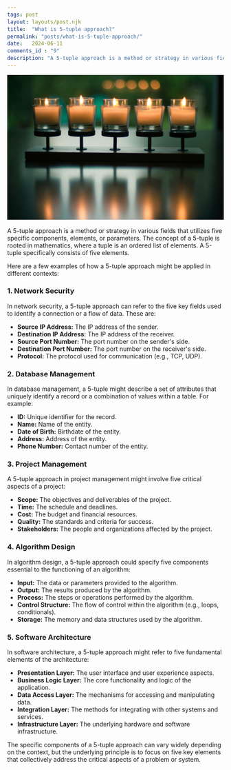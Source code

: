 ```yaml
---
tags: post
layout: layouts/post.njk
title:  "What is 5-tuple approach?"
permalink: "posts/what-is-5-tuple-approach/"
date:   2024-06-11
comments_id : "9"
description: "A 5-tuple approach is a method or strategy in various fields that utilizes five specific components, elements, or parameters. The concept of a 5-tuple is rooted in mathematics, where a tuple is an ordered list of elements. A 5-tuple specifically consists of five elements."
---
```


![](/assets/images/steve-johnson-aumvTdntf3o-unsplash.jpg)

A 5-tuple approach is a method or strategy in various fields that utilizes five specific components, elements, or parameters. The concept of a 5-tuple is rooted in mathematics, where a tuple is an ordered list of elements. A 5-tuple specifically consists of five elements.

Here are a few examples of how a 5-tuple approach might be applied in different contexts:

### 1. **Network Security**
In network security, a 5-tuple approach can refer to the five key fields used to identify a connection or a flow of data. These are:
- **Source IP Address:** The IP address of the sender.
- **Destination IP Address:** The IP address of the receiver.
- **Source Port Number:** The port number on the sender's side.
- **Destination Port Number:** The port number on the receiver's side.
- **Protocol:** The protocol used for communication (e.g., TCP, UDP).

### 2. **Database Management**
In database management, a 5-tuple might describe a set of attributes that uniquely identify a record or a combination of values within a table. For example:
- **ID:** Unique identifier for the record.
- **Name:** Name of the entity.
- **Date of Birth:** Birthdate of the entity.
- **Address:** Address of the entity.
- **Phone Number:** Contact number of the entity.

### 3. **Project Management**
A 5-tuple approach in project management might involve five critical aspects of a project:
- **Scope:** The objectives and deliverables of the project.
- **Time:** The schedule and deadlines.
- **Cost:** The budget and financial resources.
- **Quality:** The standards and criteria for success.
- **Stakeholders:** The people and organizations affected by the project.

### 4. **Algorithm Design**
In algorithm design, a 5-tuple approach could specify five components essential to the functioning of an algorithm:
- **Input:** The data or parameters provided to the algorithm.
- **Output:** The results produced by the algorithm.
- **Process:** The steps or operations performed by the algorithm.
- **Control Structure:** The flow of control within the algorithm (e.g., loops, conditionals).
- **Storage:** The memory and data structures used by the algorithm.

### 5. **Software Architecture**
In software architecture, a 5-tuple approach might refer to five fundamental elements of the architecture:
- **Presentation Layer:** The user interface and user experience aspects.
- **Business Logic Layer:** The core functionality and logic of the application.
- **Data Access Layer:** The mechanisms for accessing and manipulating data.
- **Integration Layer:** The methods for integrating with other systems and services.
- **Infrastructure Layer:** The underlying hardware and software infrastructure.

The specific components of a 5-tuple approach can vary widely depending on the context, but the underlying principle is to focus on five key elements that collectively address the critical aspects of a problem or system.